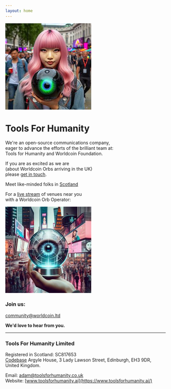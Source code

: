 ```yaml
---
layout: home
---
```


![LunaWithOrbInPicadilly](images/OrbPiccadilly3.jpeg)

# Tools For Humanity

We're an open-source communications company, <br>
eager to advance the efforts of the brilliant team at: <br>
Tools for Humanity and Worldcoin Foundation. <br>

If you are as excited as we are <br>
(about Worldcoin Orbs arriving in the UK) <br>
please [get in touch](founder@toolsforhumanity.ai). <br> 

Meet like-minded folks in [Scotland](edinburgh@worldcoin.training) <br>


For a [live stream](online@worldcoin.live) of venues near you <br>
with a Worldcoin Orb Operator: <br>

![OrbInTimesSquare](images/OrbTimesSquare.jpeg)

### Join us:  

[community@worldcoin.ltd](community@worldcoin.ltd) 

<!-- 
And, coming soon: "céad míle fáilte"  
greetings@worldcoin.irish
-->
**We'd love to hear from you.**
<br>

---
### Tools For Humanity Limited
Registered in Scotland: SC817653  
[Codebase](https://www.thisiscodebase.com/) Argyle House,
3 Lady Lawson Street, Edinburgh, EH3 9DR, United Kingdom.<br>
<!-- ### Worldcoin Limited
Registered in Scotland: SC817653  
-->
Email: [adam@toolsforhumanity.co.uk](mailto:adam@toolsforhumanity.co.uk)  
Website: [www.toolsforhumanity.ai](https://www.toolsforhumanity.ai/) 

